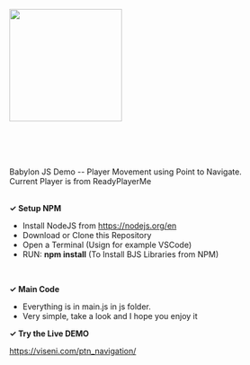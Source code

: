 <a href="https://www.viseni.com" target="_blank"><img src="https://www.viseni.com/viseni_logo_2.png" style="width: 200px; margin-bottom: 50px"></a>
<br>
<br>

Babylon JS Demo -- Player Movement using Point to Navigate.
<br>
Current Player is from ReadyPlayerMe
<br>
<br>

<b><span>&#10003;</span>
Setup NPM</b>

- Install NodeJS from https://nodejs.org/en
- Download or Clone this Repository
- Open a Terminal (Usign for example VSCode) 
- RUN: <b>npm install</b> (To Install BJS Libraries from NPM)
<br>

<b><span>&#10003;</span>
Main Code</b>
- Everything is in main.js in js folder.
- Very simple, take a look and I hope you enjoy it

<b><span>&#10003;</span>
Try the Live DEMO</b>

https://viseni.com/ptn_navigation/